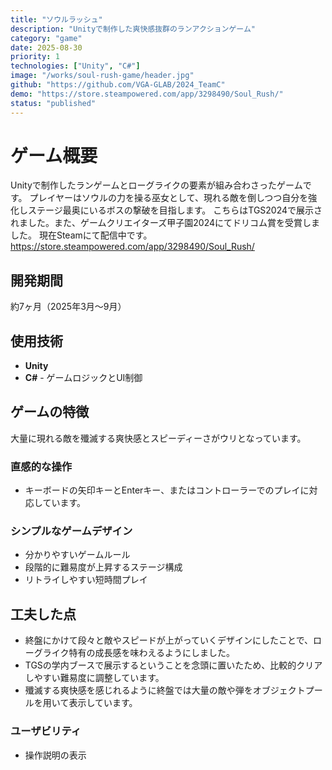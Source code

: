 ```yaml
---
title: "ソウルラッシュ"
description: "Unityで制作した爽快感抜群のランアクションゲーム"
category: "game"
date: 2025-08-30
priority: 1
technologies: ["Unity", "C#"]
image: "/works/soul-rush-game/header.jpg"
github: "https://github.com/VGA-GLAB/2024_TeamC"
demo: "https://store.steampowered.com/app/3298490/Soul_Rush/"
status: "published"
---
```


# ゲーム概要

Unityで制作したランゲームとローグライクの要素が組み合わさったゲームです。
プレイヤーはソウルの力を操る巫女として、現れる敵を倒しつつ自分を強化しステージ最奥にいるボスの撃破を目指します。
こちらはTGS2024で展示されました。また、ゲームクリエイターズ甲子園2024にてドリコム賞を受賞しました。
現在Steamにて配信中です。
https://store.steampowered.com/app/3298490/Soul_Rush/

## 開発期間

約7ヶ月（2025年3月〜9月）

## 使用技術

- **Unity** 
- **C#** - ゲームロジックとUI制御

## ゲームの特徴
大量に現れる敵を殲滅する爽快感とスピーディーさがウリとなっています。

### 直感的な操作
- キーボードの矢印キーとEnterキー、またはコントローラーでのプレイに対応しています。

### シンプルなゲームデザイン
- 分かりやすいゲームルール
- 段階的に難易度が上昇するステージ構成
- リトライしやすい短時間プレイ

## 工夫した点
- 終盤にかけて段々と敵やスピードが上がっていくデザインにしたことで、ローグライク特有の成長感を味わえるようにしました。
- TGSの学内ブースで展示するということを念頭に置いたため、比較的クリアしやすい難易度に調整しています。
- 殲滅する爽快感を感じれるように終盤では大量の敵や弾をオブジェクトプールを用いて表示しています。

### ユーザビリティ
- 操作説明の表示